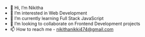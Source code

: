 - 👋 Hi, I’m Nikitha
- 👀 I’m interested in Web Development
- 🌱 I’m currently learning Full Stack JavaScript
- 💞️ I’m looking to collaborate on Frontend Development projects
- 📫 How to reach me - nikithanikki474@gmail.com

<!---
nikitha75/nikitha75 is a ✨ special ✨ repository because its `README.md` (this file) appears on your GitHub profile.
You can click the Preview link to take a look at your changes.
--->
